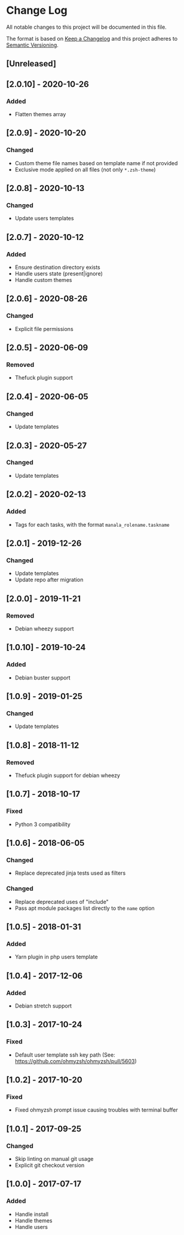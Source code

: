 # Change Log
All notable changes to this project will be documented in this file.

The format is based on [Keep a Changelog](http://keepachangelog.com/)
and this project adheres to [Semantic Versioning](http://semver.org/).

## [Unreleased]

## [2.0.10] - 2020-10-26
### Added
- Flatten themes array

## [2.0.9] - 2020-10-20
### Changed
- Custom theme file names based on template name if not provided
- Exclusive mode applied on all files (not only `*.zsh-theme`)

## [2.0.8] - 2020-10-13
### Changed
- Update users templates

## [2.0.7] - 2020-10-12
### Added
- Ensure destination directory exists
- Handle users state (present|ignore)
- Handle custom themes

## [2.0.6] - 2020-08-26
### Changed
- Explicit file permissions

## [2.0.5] - 2020-06-09
### Removed
- Thefuck plugin support

## [2.0.4] - 2020-06-05
### Changed
- Update templates

## [2.0.3] - 2020-05-27
### Changed
- Update templates

## [2.0.2] - 2020-02-13
### Added
- Tags for each tasks, with the format `manala_rolename.taskname`

## [2.0.1] - 2019-12-26
### Changed
- Update templates
- Update repo after migration

## [2.0.0] - 2019-11-21
### Removed
- Debian wheezy support

## [1.0.10] - 2019-10-24
### Added
- Debian buster support

## [1.0.9] - 2019-01-25
### Changed
- Update templates

## [1.0.8] - 2018-11-12
### Removed
- Thefuck plugin support for debian wheezy

## [1.0.7] - 2018-10-17
### Fixed
- Python 3 compatibility

## [1.0.6] - 2018-06-05
### Changed
- Replace deprecated jinja tests used as filters

### Changed
- Replace deprecated uses of "include"
- Pass apt module packages list directly to the `name` option

## [1.0.5] - 2018-01-31
### Added
- Yarn plugin in php users template

## [1.0.4] - 2017-12-06
### Added
- Debian stretch support

## [1.0.3] - 2017-10-24
### Fixed
- Default user template ssh key path (See: https://github.com/ohmyzsh/ohmyzsh/pull/5603)

## [1.0.2] - 2017-10-20
### Fixed
- Fixed ohmyzsh prompt issue causing troubles with terminal buffer

## [1.0.1] - 2017-09-25
### Changed
- Skip linting on manual git usage
- Explicit git checkout version

## [1.0.0] - 2017-07-17
### Added
- Handle install
- Handle themes
- Handle users
